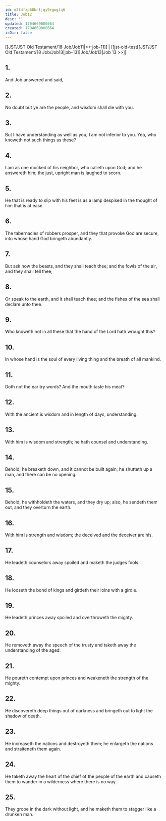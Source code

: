```yaml
---
id: e2t4fzp68bntjqy9rgwglq6
title: Job12
desc: ''
updated: 1704669006664
created: 1704669006664
isDir: false
---
```

[[JST/JST Old Testament/18 Job/Job11|<<-job-11]] | [[jst-old-test[[JST/JST Old Testament/18 Job/Job13|job-13]]Job/Job13|Job 13 >>]]
## 1.
And Job answered and said,
## 2.
No doubt but ye are the people, and wisdom shall die with you.
## 3.
But I have understanding as well as you; I am not inferior to you. Yea, who knoweth not such things as these?
## 4.
I am as one mocked of his neighbor, who calleth upon God; and he answereth him; the just, upright man is laughed to scorn.
## 5.
He that is ready to slip with his feet is as a lamp despised in the thought of him that is at ease.
## 6.
The tabernacles of robbers prosper, and they that provoke God are secure, into whose hand God bringeth abundantly.
## 7.
But ask now the beasts, and they shall teach thee; and the fowls of the air, and they shall tell thee;
## 8.
Or speak to the earth, and it shall teach thee; and the fishes of the sea shall declare unto thee.
## 9.
Who knoweth not in all these that the hand of the Lord hath wrought this?
## 10.
In whose hand is the soul of every living thing and the breath of all mankind.
## 11.
Doth not the ear try words? And the mouth taste his meat?
## 12.
With the ancient is wisdom and in length of days, understanding.
## 13.
With him is wisdom and strength; he hath counsel and understanding.
## 14.
Behold, he breaketh down, and it cannot be built again; he shutteth up a man, and there can be no opening.
## 15.
Behold, he withholdeth the waters, and they dry up; also, he sendeth them out, and they overturn the earth.
## 16.
With him is strength and wisdom; the deceived and the deceiver are his.
## 17.
He leadeth counselors away spoiled and maketh the judges fools.
## 18.
He looseth the bond of kings and girdeth their loins with a girdle.
## 19.
He leadeth princes away spoiled and overthroweth the mighty.
## 20.
He removeth away the speech of the trusty and taketh away the understanding of the aged.
## 21.
He poureth contempt upon princes and weakeneth the strength of the mighty.
## 22.
He discovereth deep things out of darkness and bringeth out to light the shadow of death.
## 23.
He increaseth the nations and destroyeth them; he enlargeth the nations and straiteneth them again.
## 24.
He taketh away the heart of the chief of the people of the earth and causeth them to wander in a wilderness where there is no way.
## 25.
They grope in the dark without light, and he maketh them to stagger like a drunken man.

